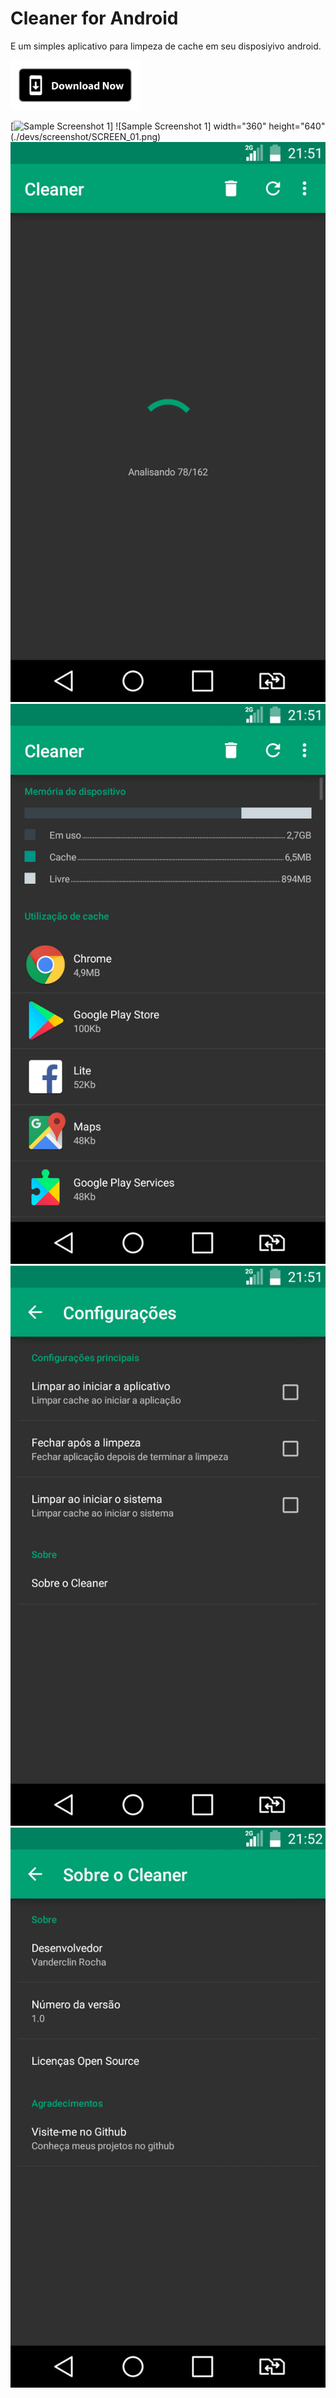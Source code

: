 # Cleaner for Android

E um simples aplicativo para limpeza de cache em seu disposiyivo android.

[<img alt="Get it on Google Play" height="80" src="./devs/images/download_now.png">](./devs/app/Cleaner_1.0.apk)

[<img alt="Sample Screenshot 1" height="640" width="360" src=".devs/screenshot/SCREEN_01.png">]
![Sample Screenshot 1] width="360" height="640" 	(./devs/screenshot/SCREEN_01.png)
![Sample Screenshot 2](./devs/screenshot/SCREEN_02.png)
![Sample Screenshot 3](./devs/screenshot/SCREEN_03.png)
![Sample Screenshot 4](./devs/screenshot/SCREEN_04.png)
![Sample Screenshot 5](./devs/screenshot/SCREEN_05.png)
